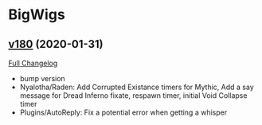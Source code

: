 # BigWigs

## [v180](https://github.com/BigWigsMods/BigWigs/tree/v180) (2020-01-31)
[Full Changelog](https://github.com/BigWigsMods/BigWigs/compare/v179.3...v180)

- bump version  
- Nyalotha/Raden: Add Corrupted Existance timers for Mythic, Add a say message for Dread Inferno fixate, respawn timer, initial Void Collapse timer  
- Plugins/AutoReply: Fix a potential error when getting a whisper  
